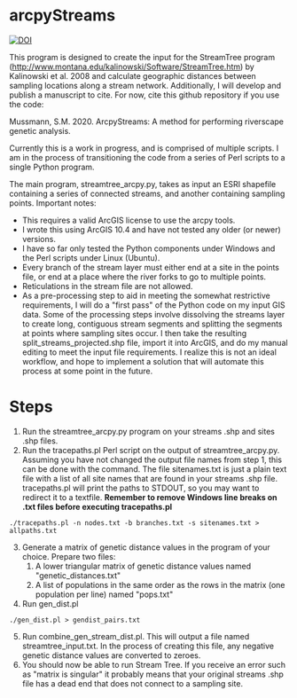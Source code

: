 # arcpyStreams

[![DOI](https://zenodo.org/badge/79284049.svg)](https://zenodo.org/badge/latestdoi/79284049)

This program is designed to create the input for the StreamTree program (http://www.montana.edu/kalinowski/Software/StreamTree.htm) by Kalinowski et al. 2008 and calculate geographic distances between sampling locations along a stream network. Additionally, I will develop and publish a manuscript to cite. For now, cite this github repository if you use the code:

Mussmann, S.M. 2020. ArcpyStreams: A method for performing riverscape genetic analysis.

Currently this is a work in progress, and is comprised of multiple scripts.  I am in the process of transitioning the code from a series of Perl scripts to a single Python program.

The main program, streamtree_arcpy.py, takes as input an ESRI shapefile containing a series of connected streams, and another containing sampling points.
Important notes:
* This requires a valid ArcGIS license to use the arcpy tools.  
* I wrote this using ArcGIS 10.4 and have not tested any older (or newer) versions.
* I have so far only tested the Python components under Windows and the Perl scripts under Linux (Ubuntu).
* Every branch of the stream layer must either end at a site in the points file, or end at a place where the river forks to go to multiple points.
* Reticulations in the stream file are not allowed.
* As a pre-processing step to aid in meeting the somewhat restrictive requirements, I will do a "first pass" of the Python code on my input GIS data.  Some of the processing steps involve dissolving the streams layer to create long, contiguous stream segments and splitting the segments at points where sampling sites occur.  I then take the resulting split_streams_projected.shp file, import it into ArcGIS, and do my manual editing to meet the input file requirements.  I realize this is not an ideal workflow, and hope to implement a solution that will automate this process at some point in the future.  

# Steps
1. Run the streamtree_arcpy.py program on your streams .shp and sites .shp files.
2. Run the tracepaths.pl Perl script on the output of streamtree_arcpy.py.  Assuming you have not changed the output file names from step 1, this can be done with the command.  The file sitenames.txt is just a plain text file with a list of all site names that are found in your streams .shp file.  tracepaths.pl will print the paths to STDOUT, so you may want to redirect it to a textfile. **Remember to remove Windows line breaks on .txt files before executing tracepaths.pl**
```
./tracepaths.pl -n nodes.txt -b branches.txt -s sitenames.txt > allpaths.txt
```
3. Generate a matrix of genetic distance values in the program of your choice.  Prepare two files:
    1. A lower triangular matrix of genetic distance values named "genetic_distances.txt"
    2. A list of populations in the same order as the rows in the matrix (one population per line) named "pops.txt"
4. Run gen_dist.pl
```
./gen_dist.pl > gendist_pairs.txt
```
5. Run combine_gen_stream_dist.pl.  This will output a file named streamtree_input.txt.  In the process of creating this file, any negative genetic distance values are converted to zeroes.  
6. You should now be able to run Stream Tree.  If you receive an error such as "matrix is singular" it probably means that your original streams .shp file has a dead end that does not connect to a sampling site.
